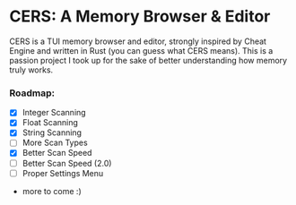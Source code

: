 # CERS: A Memory Browser & Editor
CERS is a TUI memory browser and editor, strongly inspired by Cheat Engine and written in Rust (you can guess what CERS means). This is a passion project I took up for the sake of better understanding how memory truly works.

### Roadmap:
- [x] Integer Scanning
- [x] Float Scanning
- [x] String Scanning
- [ ] More Scan Types
- [x] Better Scan Speed
- [ ] Better Scan Speed (2.0)
- [ ] Proper Settings Menu
- more to come :)



